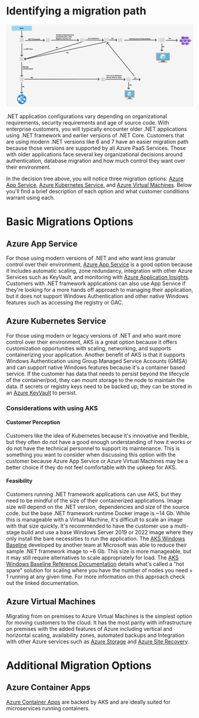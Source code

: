 # Identifying a migration path 

![Decision Tree](media/Decision%20Tree%20-%20NET.png)

.NET application configurations vary depending on organizational requirements, security requirements and age of source code. With enterprise customers, you will typically encounter older .NET applications using .NET framework and earlier versions of .NET Core. Customers that are using modern .NET versions like 6 and 7 have an easier migration path because those versions are supported by all Azure PaaS Services. Those with older applications face several key organizational decisions around authentication, database migration and how much control they want over their environment. 

In the decision tree above, you will notice three migration options: [Azure App Service](https://learn.microsoft.com/azure/app-service/), [Azure Kubernetes Service](https://learn.microsoft.com/azure/aks/), and [Azure Virtual Machines](https://learn.microsoft.com/azure/virtual-machines/). Below you'll find a brief description of each option and what customer conditions warrant using each. 

# Basic Migrations Options

## Azure App Service

For those using modern versions of .NET and who want less granular control over their environment, [Azure App Service](https://learn.microsoft.com/azure/app-service/) is a good option because it includes automatic scaling, zone redundancy, integration with other Azure Services such as KeyVault, and monitoring with [Azure Application Insights](https://learn.microsoft.com/azure/azure-monitor/). Customers with .NET framework applications can also use App Service if they're looking for a more hands off approach to managing their application, but it does not support Windows Authentication and other native Windows features such as accessing the registry or GAC.

## Azure Kubernetes Service
For those using modern or legacy versions of .NET and who want more control over their environment, AKS is a great option because it offers customization opportunities with scaling, networking, and supports containerizing your application. Another benefit of AKS is that it supports Windows Authentication using Group Managed Service Accounts (GMSA) and can support native Windows features because it's a container based service. If the customer has data that needs to persist beyond the lifecycle of the container/pod, they can mount storage to the node to maintain the data. If secrets or registry keys need to be backed up, they can be stored in an [Azure KeyVault](https://learn.microsoft.com/azure/key-vault/general/overview) to persist. 

### **Considerations with using AKS**
#### **Customer Perception**
Customers like the idea of Kubernetes because it's innovative and flexible, but they often do not have a good enough understanding of how it works or do not have the technical personnel to support its maintenance. This is something you want to consider when discussing this option with the customer because Azure App Service or Azure Virtual Machines may be a better choice if they do not feel comfortable with the upkeep for AKS. 

#### **Feasibility**
Customers running .NET framework applications can use AKS, but they need to be mindful of the size of their containerized applications. Image size will depend on the .NET version, dependencies and size of the source code, but the base .NET framework runtime Docker image is ~14 Gb. While this is manageable with a Virtual Machine, it's difficult to scale an image with that size quickly. It's recommended to have the customer use a multi-stage build and use a base Windows Server 2019 or 2022 image where they only install the bare necessities to run the application. The [AKS Windows Baseline](https://github.com/Azure/aks-baseline-windows) developed by another team at Microsoft was able to reduce their sample .NET framework image to ~6 Gb. This size is more manageable, but it may still require alternatives to scale appropriately for load. The [AKS Windows Baseline Reference Documentation]() details what's called a "hot spare" solution for scaling where you have the number of nodes you need + 1 running at any given time. For more information on this approach check out the linked documentation.   

## Azure Virtual Machines

Migrating from on premises to Azure Virtual Machines is the simplest option for moving customers to the cloud. It has the most parity with infrastructure on premises with the added features of Azure including vertical and horizontal scaling, availability zones, automated backups and Integration with other Azure services such as [Azure Storage](https://learn.microsoft.com/azure/storage/common/storage-introduction) and [Azure Site Recovery](https://learn.microsoft.com/azure/virtual-machines/overview). 

# Additional Migration Options

## Azure Container Apps
[Azure Container Apps](https://learn.microsoft.com/azure/container-apps/compare-options#azure-container-apps) are backed by AKS and are ideally suited for microservices running containers.    